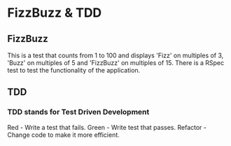 # FizzBuzz & TDD


## FizzBuzz

This is a test that counts from 1 to 100 and displays 'Fizz' on multiples of 3, 'Buzz' on multiples of 5 and 'FizzBuzz' on multiples of 15. There is a RSpec test to test the functionality of the application.


## TDD

### TDD stands for Test Driven Development

Red - Write a test that fails.
Green - Write test that passes.
Refactor - Change code to make it more efficient.
